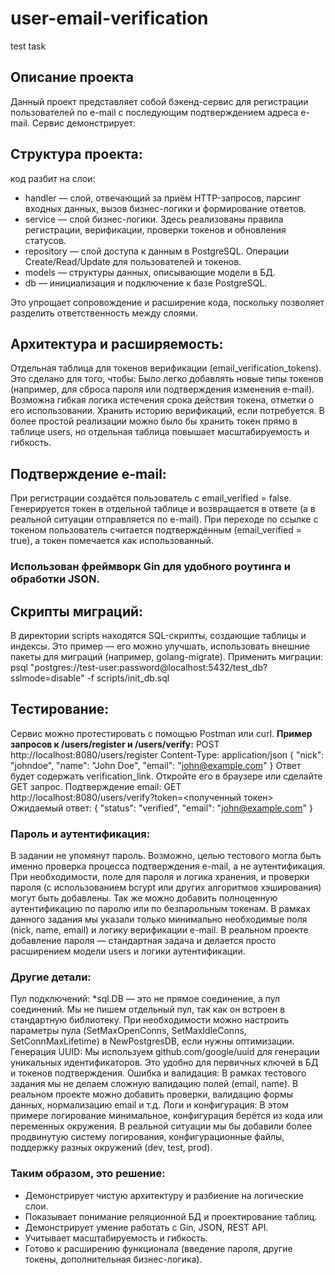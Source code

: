 # user-email-verification

test task

## Описание проекта

Данный проект представляет собой бэкенд-сервис для регистрации пользователей по e-mail с последующим подтверждением адреса e-mail. Сервис демонстрирует:

## Структура проекта:

код разбит на слои:

- handler — слой, отвечающий за приём HTTP-запросов, парсинг входных данных, вызов бизнес-логики и формирование ответов.
- service — слой бизнес-логики. Здесь реализованы правила регистрации, верификации, проверки токенов и обновления статусов.
- repository — слой доступа к данным в PostgreSQL. Операции Create/Read/Update для пользователей и токенов.
- models — структуры данных, описывающие модели в БД.
- db — инициализация и подключение к базе PostgreSQL.

Это упрощает сопровождение и расширение кода, поскольку позволяет разделить ответственность между слоями.

## Архитектура и расширяемость:

Отдельная таблица для токенов верификации (email_verification_tokens). Это сделано для того, чтобы:
Было легко добавлять новые типы токенов (например, для сброса пароля или подтверждения изменения e-mail).
Возможна гибкая логика истечения срока действия токена, отметки о его использовании.
Хранить историю верификаций, если потребуется.
В более простой реализации можно было бы хранить токен прямо в таблице users, но отдельная таблица повышает масштабируемость и гибкость.

## Подтверждение e-mail:

При регистрации создаётся пользователь с email_verified = false.
Генерируется токен в отдельной таблице и возвращается в ответе (а в реальной ситуации отправляется по e-mail).
При переходе по ссылке с токеном пользователь считается подтверждённым (email_verified = true), а токен помечается как использованный.

### Использован фреймворк Gin для удобного роутинга и обработки JSON.

## Скрипты миграций:

В директории scripts находятся SQL-скрипты, создающие таблицы и индексы. Это пример — его можно улучшать, использовать внешние пакеты для миграций (например, golang-migrate).
Применить миграции:
psql "postgres://test-user:password@localhost:5432/test_db?sslmode=disable" -f scripts/init_db.sql

## Тестирование:

Сервис можно протестировать с помощью Postman или curl.
**Пример запросов к /users/register и /users/verify:**
POST http://localhost:8080/users/register
Content-Type: application/json
{
"nick": "johndoe",
"name": "John Doe",
"email": "john@example.com"
}
Ответ будет содержать verification_link. Откройте его в браузере или сделайте GET запрос.
Подтверждение email:
GET http://localhost:8080/users/verify?token=<полученный токен>
Ожидаемый ответ:
{
"status": "verified",
"email": "john@example.com"
}

### Пароль и аутентификация:

В задании не упомянут пароль. Возможно, целью тестового могла быть именно проверка процесса подтверждения e-mail, а не аутентификация.
При необходимости, поле для пароля и логика хранения, и проверки пароля (с использованием bcrypt или других алгоритмов хэширования) могут быть добавлены. Так же можно добавить полноценную аутентификацию по паролю или по безпарольным токенам.
В рамках данного задания мы указали только минимально необходимые поля (nick, name, email) и логику верификации e-mail. В реальном проекте добавление пароля — стандартная задача и делается просто расширением модели users и логики аутентификации.

### Другие детали:

Пул подключений: \*sql.DB — это не прямое соединение, а пул соединений. Мы не пишем отдельный пул, так как он встроен в стандартную библиотеку. При необходимости можно настроить параметры пула (SetMaxOpenConns, SetMaxIdleConns, SetConnMaxLifetime) в NewPostgresDB, если нужны оптимизации.
Генерация UUID: Мы используем github.com/google/uuid для генерации уникальных идентификаторов. Это удобно для первичных ключей в БД и токенов подтверждения.
Ошибка и валидация: В рамках тестового задания мы не делаем сложную валидацию полей (email, name). В реальном проекте можно добавить проверки, валидацию формы данных, нормализацию email и т.д.
Логи и конфигурация: В этом примере логирование минимальное, конфигурация берётся из кода или переменных окружения. В реальной ситуации мы бы добавили более продвинутую систему логирования, конфигурационные файлы, поддержку разных окружений (dev, test, prod).

### Таким образом, это решение:

- Демонстрирует чистую архитектуру и разбиение на логические слои.
- Показывает понимание реляционной БД и проектирование таблиц.
- Демонстрирует умение работать с Gin, JSON, REST API.
- Учитывает масштабируемость и гибкость.
- Готово к расширению функционала (введение пароля, другие токены, дополнительная бизнес-логика).
